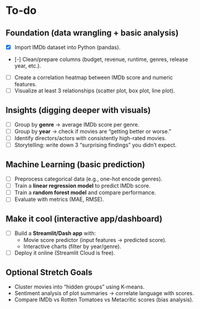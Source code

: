 # To-do

## Foundation (data wrangling + basic analysis)

- [x] Import IMDb dataset into Python (pandas).
- [-] Clean/prepare columns (budget, revenue, runtime, genres, release year, etc.).
- [ ] Create a correlation heatmap between IMDb score and numeric features.
- [ ] Visualize at least 3 relationships (scatter plot, box plot, line plot).

## Insights (digging deeper with visuals)

- [ ] Group by **genre** → average IMDb score per genre.
- [ ] Group by **year** → check if movies are “getting better or worse.”
- [ ] Identify directors/actors with consistently high-rated movies.
- [ ] Storytelling: write down 3 “surprising findings” you didn’t expect.

## Machine Learning (basic prediction)

- [ ] Preprocess categorical data (e.g., one-hot encode genres).
- [ ] Train a **linear regression model** to predict IMDb score.
- [ ] Train a **random forest model** and compare performance.
- [ ] Evaluate with metrics (MAE, RMSE).

## Make it cool (interactive app/dashboard)

- [ ] Build a **Streamlit/Dash app** with:
  - Movie score predictor (input features → predicted score).
  - Interactive charts (filter by year/genre).
- [ ] Deploy it online (Streamlit Cloud is free).

## Optional Stretch Goals

- Cluster movies into “hidden groups” using K-means.
- Sentiment analysis of plot summaries → correlate language with scores.
- Compare IMDb vs Rotten Tomatoes vs Metacritic scores (bias analysis).
